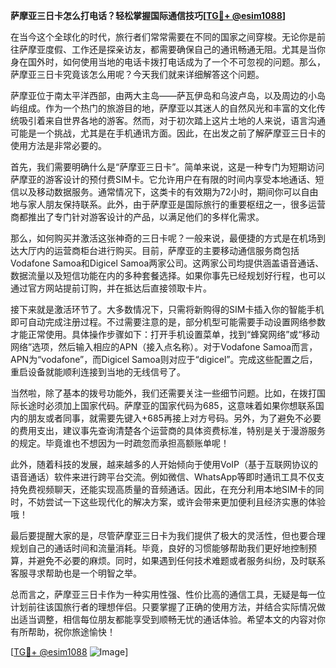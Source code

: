 **萨摩亚三日卡怎么打电话？轻松掌握国际通信技巧[[TG💪+ @esim1088](https://t.me/s/esim1088)]**

在当今这个全球化的时代，旅行者们常常需要在不同的国家之间穿梭。无论你是前往萨摩亚度假、工作还是探亲访友，都需要确保自己的通讯畅通无阻。尤其是当你身在国外时，如何使用当地的电话卡拨打电话成为了一个不可忽视的问题。那么，萨摩亚三日卡究竟该怎么用呢？今天我们就来详细解答这个问题。

萨摩亚位于南太平洋西部，由两大主岛——萨瓦伊岛和乌波卢岛，以及周边的小岛屿组成。作为一个热门的旅游目的地，萨摩亚以其迷人的自然风光和丰富的文化传统吸引着来自世界各地的游客。然而，对于初次踏上这片土地的人来说，语言沟通可能是一个挑战，尤其是在手机通讯方面。因此，在出发之前了解萨摩亚三日卡的使用方法是非常必要的。

首先，我们需要明确什么是“萨摩亚三日卡”。简单来说，这是一种专门为短期访问萨摩亚的游客设计的预付费SIM卡。它允许用户在有限的时间内享受本地通话、短信以及移动数据服务。通常情况下，这类卡的有效期为72小时，期间你可以自由地与家人朋友保持联系。此外，由于萨摩亚是国际旅行的重要枢纽之一，很多运营商都推出了专门针对游客设计的产品，以满足他们的多样化需求。

那么，如何购买并激活这张神奇的三日卡呢？一般来说，最便捷的方式是在机场到达大厅内的运营商柜台进行购买。目前，萨摩亚的主要移动通信服务商包括Vodafone Samoa和Digicel Samoa两家公司。这两家公司均提供涵盖语音通话、数据流量以及短信功能在内的多种套餐选择。如果你事先已经规划好行程，也可以通过官方网站提前订购，并在抵达后直接领取卡片。

接下来就是激活环节了。大多数情况下，只需将新购得的SIM卡插入你的智能手机即可自动完成注册过程。不过需要注意的是，部分机型可能需要手动设置网络参数才能正常使用。具体操作步骤如下：打开手机设置菜单，找到“蜂窝网络”或“移动网络”选项，然后输入相应的APN（接入点名称）。对于Vodafone Samoa而言，APN为“vodafone”，而Digicel Samoa则对应于“digicel”。完成这些配置之后，重启设备就能顺利连接到当地的无线信号了。

当然啦，除了基本的拨号功能外，我们还需要关注一些细节问题。比如，在拨打国际长途时必须加上国家代码。萨摩亚的国家代码为685，这意味着如果你想联系国内的朋友或者同事，就需要先键入+685再接上对方号码。另外，为了避免不必要的费用支出，建议事先查询清楚各个运营商的具体资费标准，特别是关于漫游服务的规定。毕竟谁也不想因为一时疏忽而承担高额账单呢！

此外，随着科技的发展，越来越多的人开始倾向于使用VoIP（基于互联网协议的语音通话）软件来进行跨平台交流。例如微信、WhatsApp等即时通讯工具不仅支持免费视频聊天，还能实现高质量的音频通话。因此，在充分利用本地SIM卡的同时，不妨尝试一下这些现代化的解决方案，或许会带来更加便利且经济实惠的体验哦！

最后要提醒大家的是，尽管萨摩亚三日卡为我们提供了极大的灵活性，但也要合理规划自己的通话时间和流量消耗。毕竟，良好的习惯能够帮助我们更好地控制预算，并避免不必要的麻烦。同时，如果遇到任何技术难题或者服务纠纷，及时联系客服寻求帮助也是一个明智之举。

总而言之，萨摩亚三日卡作为一种实用性强、性价比高的通信工具，无疑是每一位计划前往该国旅行者的理想伴侣。只要掌握了正确的使用方法，并结合实际情况做出适当调整，相信每位朋友都能享受到顺畅无忧的通话体验。希望本文的内容对你有所帮助，祝你旅途愉快！

[[TG💪+ @esim1088](https://t.me/s/esim1088) ![Image](https://i.postimg.cc/4NQfJmqS/Snipaste-2025-05-13-00-14-12.png)]
